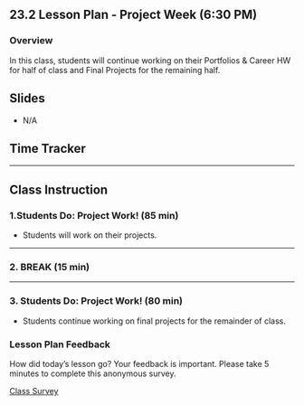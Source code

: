 ## 23.2 Lesson Plan - Project Week (6:30 PM)

### Overview

In this class, students will continue working on their Portfolios & Career HW for half of class and Final Projects for the remaining half.

## Slides

* N/A

## Time Tracker

- - -

## Class Instruction

### 1.Students Do: Project Work! (85 min)

* Students will work on their projects.

- - -

### 2. BREAK (15 min)

- - -

### 3. Students Do: Project Work! (80 min)

* Students continue working on final projects for the remainder of class.

### Lesson Plan Feedback

How did today’s lesson go? Your feedback is important. Please take 5 minutes to complete this anonymous survey.

[Class Survey](https://forms.gle/nYLbt6NZUNJMJ1h38)

